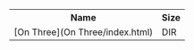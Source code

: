 <table>
<tr><th>Name</th><th>Size</th></tr>
<tr><td>
[On Three](On Three/index.html)
</td><td>DIR</td></tr>
</table>
